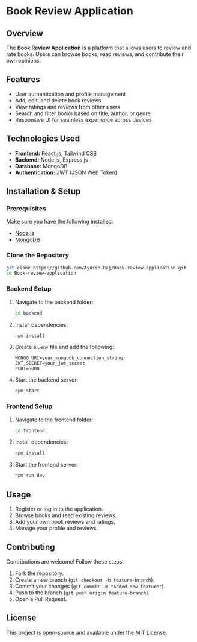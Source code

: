 # Book Review Application

## Overview
The **Book Review Application** is a platform that allows users to review and rate books. Users can browse books, read reviews, and contribute their own opinions.

## Features
- User authentication and profile management
- Add, edit, and delete book reviews
- View ratings and reviews from other users
- Search and filter books based on title, author, or genre
- Responsive UI for seamless experience across devices

## Technologies Used
- **Frontend:** React.js, Tailwind CSS
- **Backend:** Node.js, Express.js
- **Database:** MongoDB
- **Authentication:** JWT (JSON Web Token)

## Installation & Setup
### Prerequisites
Make sure you have the following installed:
- [Node.js](https://nodejs.org/)
- [MongoDB](https://www.mongodb.com/)

### Clone the Repository
```bash
git clone https://github.com/Ayussh-Raj/Book-review-application.git
cd Book-review-application
```

### Backend Setup
1. Navigate to the backend folder:
   ```bash
   cd backend
   ```
2. Install dependencies:
   ```bash
   npm install
   ```
3. Create a `.env` file and add the following:
   ```
   MONGO_URI=your_mongodb_connection_string
   JWT_SECRET=your_jwt_secret
   PORT=5000
   ```
4. Start the backend server:
   ```bash
   npm start
   ```

### Frontend Setup
1. Navigate to the frontend folder:
   ```bash
   cd frontend
   ```
2. Install dependencies:
   ```bash
   npm install
   ```
3. Start the frontend server:
   ```bash
   npm run dev
   ```

## Usage
1. Register or log in to the application.
2. Browse books and read existing reviews.
3. Add your own book reviews and ratings.
4. Manage your profile and reviews.

## Contributing
Contributions are welcome! Follow these steps:
1. Fork the repository.
2. Create a new branch (`git checkout -b feature-branch`).
3. Commit your changes (`git commit -m "Added new feature"`).
4. Push to the branch (`git push origin feature-branch`).
5. Open a Pull Request.

## License
This project is open-source and available under the [MIT License](LICENSE).

